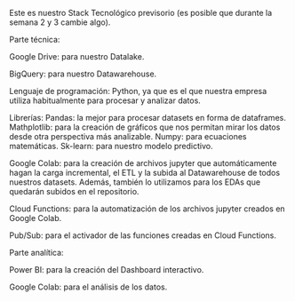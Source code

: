 Este es nuestro Stack Tecnológico previsorio (es posible que durante la semana 2 y 3 cambie algo).

Parte técnica:

Google Drive: para nuestro Datalake.

BigQuery: para nuestro Datawarehouse.

Lenguaje de programación: Python, ya que es el que nuestra empresa utiliza habitualmente para procesar y analizar datos.

Librerías:
Pandas: la mejor para procesar datasets en forma de dataframes.
Mathplotlib: para la creación de gráficos que nos permitan mirar los datos desde otra perspectiva más analizable.
Numpy: para ecuaciones matemáticas.
Sk-learn: para nuestro modelo predictivo.

Google Colab: para la creación de archivos jupyter que automáticamente hagan la carga incremental, el ETL y la subida al Datawarehouse de todos nuestros datasets. Además, también lo utilizamos para los EDAs que quedarán subidos en el repositorio. 

Cloud Functions: para la automatización de los archivos jupyter creados en Google Colab.

Pub/Sub: para el activador de las funciones creadas en Cloud Functions.


Parte analítica: 

Power BI: para la creación del Dashboard interactivo.

Google Colab: para el análisis de los datos.





